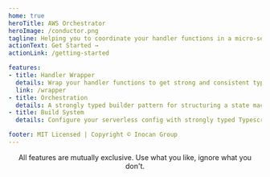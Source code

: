 ```yaml
---
home: true
heroTitle: AWS Orchestrator
heroImage: /conductor.png
tagline: Helping you to coordinate your handler functions in a micro-service architecture
actionText: Get Started →
actionLink: /getting-started

features:
- title: Handler Wrapper
  details: Wrap your handler functions to get strong and consistent typing (regardless of the caller), logging, and error handling.
  link: /wrapper
- title: Orchestration
  details: A strongly typed builder pattern for structuring a state machine. Developer DX is improved by providing clear guard rails through strong typing that describes what you can do and stops you from what you can't. It is built in a manner that promotes reuse through composable primitives. 
- title: Build System
  details: Configure your serverless config with strongly typed Typescript instead of the squishy YAML that the Serverless Framework provides. Not already onboard? What if we automatigically used AST to find and configure your functions (and step functions if you use them)? 

footer: MIT Licensed | Copyright © Inocan Group
---
```


<p style="text-align: center">
  All features are mutually exclusive. Use what you like, ignore what you don't. 
</p>
<br/>